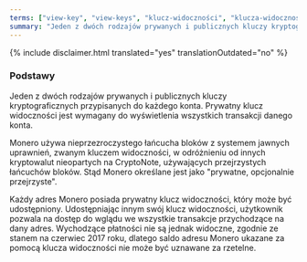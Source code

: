 ```yaml
---
terms: ["view-key", "view-keys", "klucz-widoczności", "klucza-widoczności", "kluczem-widoczności"]
summary: "Jeden z dwóch rodzajów prywanych i publicznych kluczy kryptograficznych przypisanych do każdego konta. Prywatny klucz widoczności jest wymagany do wyświetlenia wszystkich transakcji danego konta."
---
```


{% include disclaimer.html translated="yes" translationOutdated="no" %}
### Podstawy

Jeden z dwóch rodzajów prywanych i publicznych kluczy kryptograficznych przypisanych do każdego konta. Prywatny klucz widoczności jest wymagany do wyświetlenia wszystkich transakcji danego konta.

Monero używa nieprzezroczystego łańcucha bloków z systemem jawnych uprawnień, zwanym kluczem widoczności, w odróżnieniu od innych kryptowalut nieopartych na CryptoNote, używających przejrzystych łańcuchów bloków. Stąd Monero określane jest jako "prywatne, opcjonalnie przejrzyste".

Każdy adres Monero posiada prywatny klucz widoczności, który może być udostępniony. Udostępniając innym swój klucz widoczności, użytkownik pozwala na dostęp do wglądu we wszystkie transakcje przychodzące na dany adres. Wychodzące płatności nie są jednak widoczne, zgodnie ze stanem na czerwiec 2017 roku, dlatego saldo adresu Monero ukazane za pomocą klucza widoczności nie może być uznawane za rzetelne.
